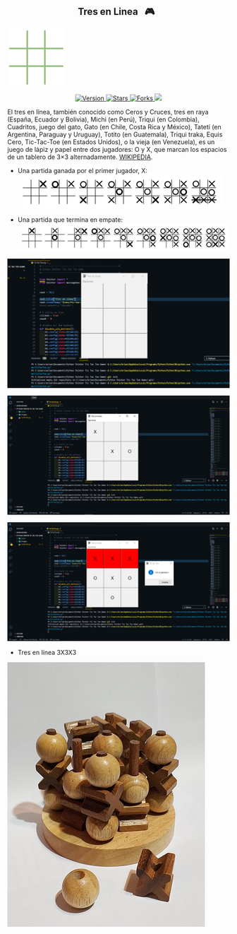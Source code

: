 
<h2 align="center">Tres en Linea &nbsp; 🎮 &nbsp;</h2>

![python](./Images/Tictactoe1.gif)

<p align="center">
  
  <a href="https://github.com/BrianMarquez3Tres-en-linea-en-Pythone/tags">
    <img src="https://img.shields.io/github/tag/BrianMarquez3/Tres-en-linea-en-Python.svg?label=version&style=flat" alt="Version">
  </a>
  <a href="https://github.com/BrianMarquez3/Tres-en-linea-en-Python/stargazers">
    <img src="https://img.shields.io/github/stars/BrianMarquez3/Tres-en-linea-en-Python.svg?style=flat" alt="Stars">
  </a>
  <a href="https://github.com/BrianMarquez3/Tres-en-linea-en-Python/network">
    <img src="https://img.shields.io/github/forks/BrianMarquez3/Tres-en-linea-en-Python.svg?style=flat" alt="Forks">
  </a>
  <a>
    <img src="https://img.shields.io/badge/Next%20Release-Aug%2017-green">
  </a>
  
</p>
  
El tres en línea, también conocido como Ceros y Cruces, tres en raya (España, Ecuador y Bolivia), Michi (en Perú), Triqui (en Colombia), Cuadritos, juego del gato, Gato (en Chile, Costa Rica y México), Tatetí (en Argentina, Paraguay y Uruguay), Totito (en Guatemala), Triqui traka, Equis Cero, Tic-Tac-Toe (en Estados Unidos), o la vieja (en Venezuela), es un juego de lápiz y papel entre dos jugadores: O y X, que marcan los espacios de un tablero de 3×3 alternadamente. [WIKIPEDIA](https://es.wikipedia.org/wiki/Python).<br>

- Una partida ganada por el primer jugador, X:
![python](./Images/game1.png)

- Una partida que termina en empate:
![python](./Images/game2.png)
 
![python](./Images/main.gif)

![python](./Images/Captura.PNG)

![python](./Images/Captura1.PNG)

- Tres en línea 3X3X3

![python](./Images/old.jpg)
